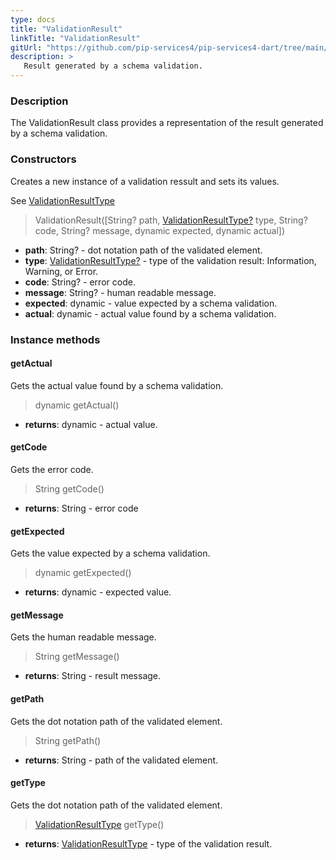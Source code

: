 ```yaml
---
type: docs
title: "ValidationResult"
linkTitle: "ValidationResult"
gitUrl: "https://github.com/pip-services4/pip-services4-dart/tree/main/pip-services4-data-dart"
description: >
   Result generated by a schema validation.
---
```


### Description

The ValidationResult class provides a representation of the result generated by a schema validation. 

### Constructors
Creates a new instance of a validation ressult and sets its values.

See [ValidationResultType](../validation_result_type)

> ValidationResult([String? path, [ValidationResultType?](../validation_result_type) type, String? code, String? message, dynamic expected, dynamic actual])

- **path**: String? - dot notation path of the validated element.
- **type**: [ValidationResultType?](../validation_result_type) - type of the validation result: Information, Warning, or Error.
- **code**: String? - error code.
- **message**: String? - human readable message.
- **expected**: dynamic - value expected by a schema validation.
- **actual**: dynamic - actual value found by a schema validation.


### Instance methods

#### getActual
Gets the actual value found by a schema validation.

> dynamic getActual()

- **returns**: dynamic - actual value.


#### getCode
Gets the error code.

> String getCode()

- **returns**: String - error code


#### getExpected
Gets the value expected by a schema validation.

> dynamic getExpected()

- **returns**: dynamic - expected value.


#### getMessage
Gets the human readable message.

> String getMessage()

- **returns**: String - result message.


#### getPath
Gets the dot notation path of the validated element.

> String getPath()

- **returns**: String - path of the validated element.


#### getType
Gets the dot notation path of the validated element.

> [ValidationResultType](../validation_result_type) getType()

- **returns**: [ValidationResultType](../validation_result_type) - type of the validation result.
